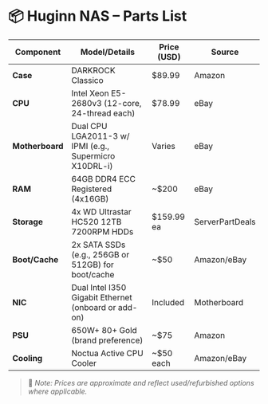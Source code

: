 # 📦 Huginn NAS – Parts List

| Component        | Model/Details                                        | Price (USD) | Source                     |
|------------------|------------------------------------------------------|-------------|----------------------------|
| **Case**         | DARKROCK Classico                                    | $89.99      | Amazon                     |
| **CPU**          | Intel Xeon E5-2680v3 (12-core, 24-thread each)    | $78.99      | eBay                       |
| **Motherboard**  | Dual CPU LGA2011-3 w/ IPMI (e.g., Supermicro X10DRL-i)| Varies      | eBay                       |
| **RAM**          | 64GB DDR4 ECC Registered (4x16GB)                    | ~$200       | eBay                       |
| **Storage**      | 4x WD Ultrastar HC520 12TB 7200RPM HDDs             | $159.99 ea  | ServerPartDeals            |
| **Boot/Cache**   | 2x SATA SSDs (e.g., 256GB or 512GB) for boot/cache   | ~$50        | Amazon/eBay                |
| **NIC**          | Dual Intel I350 Gigabit Ethernet (onboard or add-on) | Included    | Motherboard                |
| **PSU**          | 650W+ 80+ Gold (brand preference)                    | ~$75        | Amazon                     |
| **Cooling**      | Noctua Active CPU Cooler                              | ~$50 each   | Amazon/eBay                |

> 💬 _Note: Prices are approximate and reflect used/refurbished options where applicable._